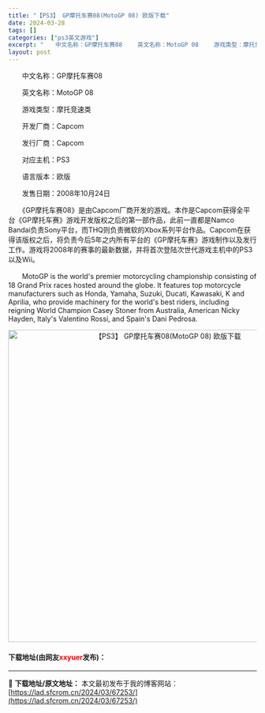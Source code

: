 ```yaml
---
title: "【PS3】 GP摩托车赛08(MotoGP 08) 欧版下载"
date: 2024-03-28
tags: []
categories: ["ps3英文游戏"]
excerpt: "　　中文名称：GP摩托车赛08 　　英文名称：MotoGP 08 　　游戏类型：摩托竞速类 　　开发厂商：Capcom 　　发行厂商：Capcom 　　对应主机：PS3 　　语言版本：欧版 　　发售日期：2008年10月24日 　　《GP摩托车赛08》是由Capcom厂商开发的游戏。本作是Capco&hellip;"
layout: post
---
```


 <p>　　中文名称：GP摩托车赛08</p> <p>　　英文名称：MotoGP 08</p> <p>　　游戏类型：摩托竞速类</p> <p>　　开发厂商：Capcom</p> <p>　　发行厂商：Capcom</p> <p>　　对应主机：PS3</p> <p>　　语言版本：欧版</p> <p>　　发售日期：2008年10月24日</p> <p>　　《GP摩托车赛08》是由Capcom厂商开发的游戏。本作是Capcom获得全平台《GP摩托车赛》游戏开发版权之后的第一部作品，此前一直都是Namco Bandai负责Sony平台，而THQ则负责微软的Xbox系列平台作品。Capcom在获得该版权之后，将负责今后5年之内所有平台的《GP摩托车赛》游戏制作以及发行工作。游戏将2008年的赛事的最新数据，并将首次登陆次世代游戏主机中的PS3以及Wii。</p> <p>　　MotoGP is the world&#39;s premier motorcycling championship consisting of 18 Grand Prix races hosted around the globe. It features top motorcycle manufacturers such as Honda, Yamaha, Suzuki, Ducati, Kawasaki, K and Aprilia, who provide machinery for the world&#39;s best riders, including reigning World Champion Casey Stoner from Australia, American Nicky Hayden, Italy&#39;s Valentino Rossi, and Spain&#39;s Dani Pedrosa.</p> <p align="center"><img align="" border="0" src="https://lad.sfcrom.cn/wp-content/uploads/2024/03/20240328_66051b497c29c.jpg" width="632" alt="【PS3】 GP摩托车赛08(MotoGP 08) 欧版下载" /></p> <p><h4>下载地址(由网友<font color="red">xxyuer</font>发布)：</h4></p> 

---
📖 **下载地址/原文地址：** 本文最初发布于我的博客网站：[https://lad.sfcrom.cn/2024/03/67253/](https://lad.sfcrom.cn/2024/03/67253/)
